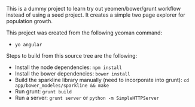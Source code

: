 This is a dummy project to learn try out yeomen/bower/grunt workflow instead of using a seed project.  It creates a simple two page explorer for population growth.

This project was created from the following yeoman command:
- `yo angular`

Steps to build from this source tree are the following:
- Install the node dependencies: `npm install` 
- Install the bower dependencies: `bower install`
- Build the sparkline library manually (need to incorporate into grunt): `cd app/bower_modeles/sparkline && make`
- Run grunt: `grunt build`
- Run a server: `grunt server` or `python -m SimpleHTTPServer`
